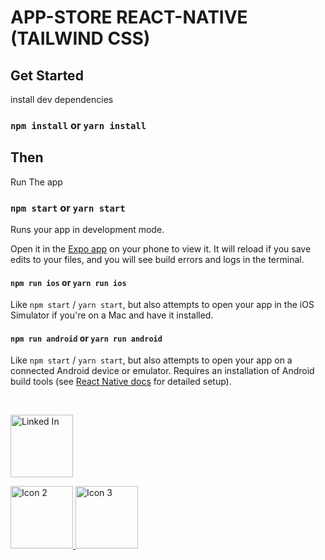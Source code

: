 # APP-STORE REACT-NATIVE (TAILWIND CSS)

<!--## Overview-->

<!--![App Screenshot](./screenshots/snap1.png)-->

  

## Get Started

install dev dependencies

### `npm install` or `yarn install`

## Then

Run The app

### `npm start` or `yarn start`

Runs your app in development mode.

Open it in the [Expo app](https://expo.io) on your phone to view it. It will reload if you save edits to your files, and you will see build errors and logs in the terminal.

#### `npm run ios` or `yarn run ios`

Like `npm start` / `yarn start`, but also attempts to open your app in the iOS Simulator if you're on a Mac and have it installed.

#### `npm run android` or `yarn run android`

Like `npm start` / `yarn start`, but also attempts to open your app on a connected Android device or emulator. Requires an installation of Android build tools (see [React Native docs](https://facebook.github.io/react-native/docs/getting-started.html) for detailed setup).

<br />



<p align="left">
  <a href="https://www.linkedin.com/in/blessen-george-9360a9220/">
    <img alt="Linked In" title="Linked-In" src="https://cdn.pixabay.com/photo/2015/07/13/07/33/icons-842861_1280.png" width="100" height="100"/>
  </a>
</p>

  <a href="https://example.com">
    <img alt="Icon 2" title="Icon 2" src="https://cdn.pixabay.com/photo/2015/07/13/07/33/icons-842861_1280.png" width="100" height="100"/>
  </a>
  <a href="https://example.com">
    <img alt="Icon 3" title="Icon 3" src="https://cdn.pixabay.com/photo/2015/07/13/07/33/icons-842861_1280.png" width="100" height="100"/>
  </a>
</p>

